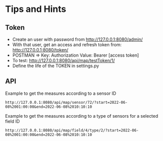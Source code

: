 # Tips and Hints

## Token
* Create an user with password from http://127.0.0.1:8080/admin/
* With that user, get an access and refresh token from: http://127.0.0.1:8080/token/
* POSTMAN => Key: Authorization Value: Bearer [access token]
* To test: http://127.0.0.1:8080/api/map/testToken/1/
* Define the life of the TOKEN in settings.py

## API
Example to get the measures according to a sensor ID
```
http://127.0.0.1:8080/api/map/sensor/72/?start=2022-06-08%2001:00:00&end=2022-06-08%2010:10:10
```

Example to get the measures according to a type of sensors for a selected field ID

```
http://127.0.0.1:8080/api/map/field/4/type/2/?start=2022-06-08%2001:00:00&end=2022-06-08%2010:10:10
```